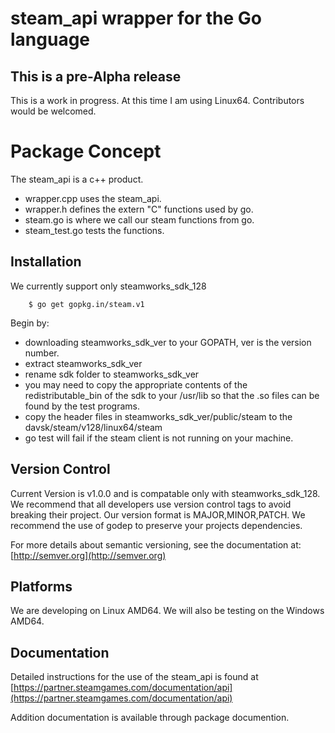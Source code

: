 # steam_api wrapper for the Go language

This is a pre-Alpha release
---------------------------

This is a work in progress. At this time I am using Linux64. Contributors would be welcomed.


Package Concept
===============

The steam_api is a c++ product. 
  * wrapper.cpp uses the steam_api.
  * wrapper.h defines the extern "C" functions used by go. 
  * steam.go is where we call our steam functions from go. 
  * steam_test.go tests the functions.


Installation
------------

We currently support only steamworks_sdk_128

		$ go get gopkg.in/steam.v1

Begin by: 
  * downloading steamworks_sdk_ver to your GOPATH, ver is the version number.
  * extract steamworks_sdk_ver
  * rename sdk folder to steamworks_sdk_ver
  * you may need to copy the appropriate contents of the redistributable_bin of the sdk to your /usr/lib so that the .so files can be found by the test programs.
  * copy the header files in steamworks_sdk_ver/public/steam to the davsk/steam/v128/linux64/steam
  * go test will fail if the steam client is not running on your machine.


Version Control
---------------

Current Version is v1.0.0 and is compatable only with steamworks_sdk_128.
We recommend that all developers use version control tags to avoid breaking their project.
Our version format is MAJOR,MINOR,PATCH.
We recommend the use of godep to preserve your projects dependencies.

For more details about semantic versioning, see the documentation at:
    [http://semver.org](http://semver.org)


Platforms
---------

We are developing on Linux AMD64.
We will also be testing on the Windows AMD64.


Documentation
-------------

Detailed instructions for the use of the steam_api is found at 
[https://partner.steamgames.com/documentation/api](https://partner.steamgames.com/documentation/api)

Addition documentation is available through package documention.